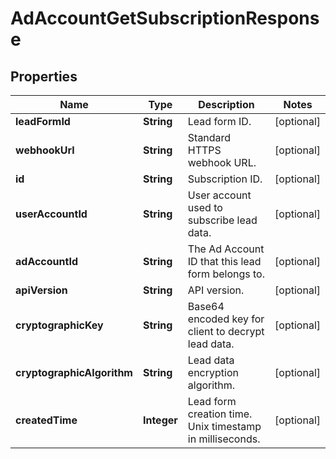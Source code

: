 

# AdAccountGetSubscriptionResponse

## Properties

Name | Type | Description | Notes
------------ | ------------- | ------------- | -------------
**leadFormId** | **String** | Lead form ID. |  [optional]
**webhookUrl** | **String** | Standard HTTPS webhook URL. |  [optional]
**id** | **String** | Subscription ID. |  [optional]
**userAccountId** | **String** | User account used to subscribe lead data. |  [optional]
**adAccountId** | **String** | The Ad Account ID that this lead form belongs to. |  [optional]
**apiVersion** | **String** | API version. |  [optional]
**cryptographicKey** | **String** | Base64 encoded key for client to decrypt lead data. |  [optional]
**cryptographicAlgorithm** | **String** | Lead data encryption algorithm. |  [optional]
**createdTime** | **Integer** | Lead form creation time. Unix timestamp in milliseconds. |  [optional]




